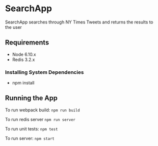 # SearchApp

SearchApp searches through NY Times Tweets and returns the results to the user

## Requirements

- Node 6.10.x
- Redis 3.2.x

### Installing System Dependencies

- npm install

## Running the App

To run webpack build: `npm run build`

To run redis server `npm run server`

To run unit tests: `npm test`

To run server: `npm start`
